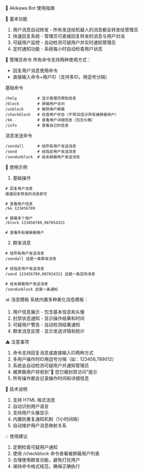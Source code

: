 🌸 Akikawa Bot 使用指南

📝 基本功能
1. 用户消息自动转发 - 所有发送给机器人的消息都会转发给管理员
2. 快速回复系统 - 管理员可直接回复转发的消息与用户对话
3. 可疑用户监控 - 自动检测可疑用户并实时通知管理员
4. 定时通知功能 - 系统每小时自动检查用户状态

💫 管理员命令
所有命令支持两种使用方式：
- 回复用户消息使用命令
- 直接输入命令+用户ID（支持多ID，用逗号分隔）

基础命令
```
/help         # 显示管理员帮助信息
/block        # 屏蔽用户访问
/unblock      # 解除用户屏蔽
/checkblock   # 检查用户状态（不带ID显示所有被屏蔽用户）
/kk           # 查看用户详细信息（包含头像）
/info         # 查看自己的信息
```
消息发送命令
```
/sendall      # 给所有用户发送消息
/send         # 给指定用户发送消息
/sendunblock  # 给未屏蔽用户发送消息
```
🎯 使用示例
1. 基础操作
```
# 回复用户消息
直接回复转发的消息即可

# 查看用户信息
/kk 123456789

# 屏蔽多个用户
/block 123456789,987654321

# 查看所有被屏蔽用户
```
2. 群发消息
```
# 给所有用户发送消息
/sendall 这是一条群发消息

# 给指定用户发送消息
/send 123456789,987654321 这是一条定向消息

# 给未屏蔽用户发送消息
/sendunblock 这是一条通知
```

📊 消息模板
系统内置多种美化消息模板：
1. 用户信息展示 - 包含基本信息和头像
2. 封禁状态通知 - 显示操作结果和时间
3. 可疑用户警告 - 自动检测结果通知
4. 群发消息反馈 - 显示发送详情和统计

⚠️ 注意事项
1. 命令支持回复消息或直接输入ID两种方式
2. 多用户操作时ID用逗号分隔（如：123456,789012）
3. 系统会自动检测可疑用户并通知管理员
4. 被屏蔽用户将收到"🚫 您已被封禁访问"提示
5. 所有操作都会记录操作时间和详细信息

🔧 技术说明
1. 支持 HTML 格式消息
2. 自动识别用户语言
3. 支持用户头像显示
4. 内置防重复通知机制（1小时间隔）
5. 自动维护用户消息映射关系

💡 使用建议
1. 定期检查可疑用户通知
2. 使用 /checkblock 命令查看被屏蔽用户列表
3. 合理使用群发功能，避免打扰用户
4. 保持命令格式规范，确保正确执行
